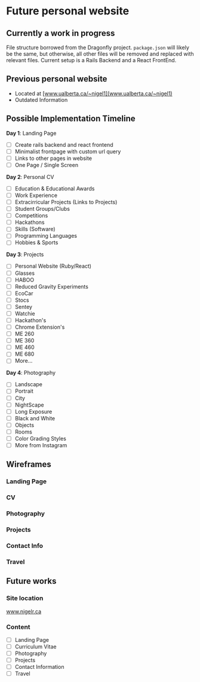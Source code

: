 # Future personal website

## Currently a work in progress
File structure borrowed from the Dragonfly project. `package.json` will likely be the same, but otherwise, all other files will be removed and replaced with relevant files. Current setup is a Rails Backend and a React FrontEnd. 

## Previous personal website
* Located at [www.ualberta.ca/~nigel1](www.ualberta.ca/~nigel1)
* Outdated Information

## Possible Implementation Timeline

**Day 1**: Landing Page

- [ ] Create rails backend and react frontend
- [ ] Minimalist frontpage with custom url query
- [ ] Links to other pages in website
- [ ] One Page / Single Screen

**Day 2**: Personal CV

- [ ] Education & Educational Awards
- [ ] Work Experience
- [ ] Extracirricular Projects (Links to Projects)
- [ ] Student Groups/Clubs
- [ ] Competitions
- [ ] Hackathons
- [ ] Skills (Software)
- [ ] Programming Languages
- [ ] Hobbies & Sports

**Day 3**: Projects

- [ ] Personal Website (Ruby/React)
- [ ] Glasses
- [ ] HABOO
- [ ] Reduced Gravity Experiments
- [ ] EcoCar
- [ ] Stocs
- [ ] Sentey
- [ ] Watchie
- [ ] Hackathon's
- [ ] Chrome Extension's
- [ ] ME 260
- [ ] ME 360
- [ ] ME 460
- [ ] ME 680
- [ ] More...

**Day 4**: Photography

- [ ] Landscape
- [ ] Portrait
- [ ] City
- [ ] NightScape
- [ ] Long Exposure
- [ ] Black and White
- [ ] Objects
- [ ] Rooms
- [ ] Color Grading Styles
- [ ] More from Instagram

## Wireframes

### Landing Page
### CV
### Photography
### Projects
### Contact Info
### Travel

## Future works

### Site location
www.nigelr.ca

### Content
- [ ] Landing Page
- [ ] Curriculum Vitae
- [ ] Photography
- [ ] Projects
- [ ] Contact Information
- [ ] Travel
